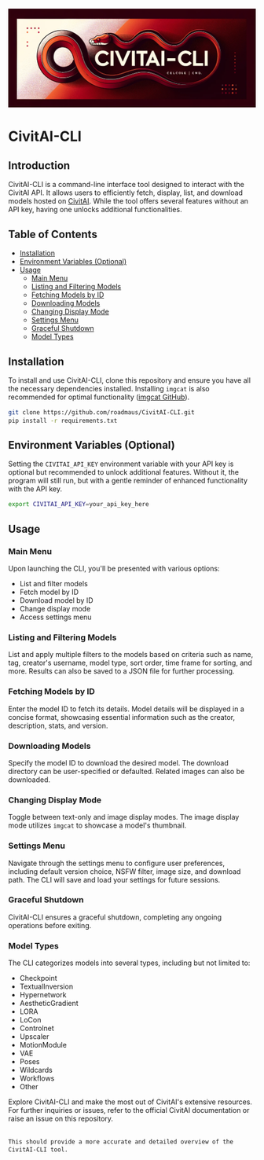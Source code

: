 ![Banner](banner.png)
# CivitAI-CLI

## Introduction

CivitAI-CLI is a command-line interface tool designed to interact with the CivitAI API. It allows users to efficiently fetch, display, list, and download models hosted on [CivitAI](https://civitai.com). While the tool offers several features without an API key, having one unlocks additional functionalities.

## Table of Contents

- [Installation](#installation)
- [Environment Variables (Optional)](#environment-variables-optional)
- [Usage](#usage)
  - [Main Menu](#main-menu)
  - [Listing and Filtering Models](#listing-and-filtering-models)
  - [Fetching Models by ID](#fetching-models-by-id)
  - [Downloading Models](#downloading-models)
  - [Changing Display Mode](#changing-display-mode)
  - [Settings Menu](#settings-menu)
  - [Graceful Shutdown](#graceful-shutdown)
  - [Model Types](#model-types)

## Installation

To install and use CivitAI-CLI, clone this repository and ensure you have all the necessary dependencies installed. Installing `imgcat` is also recommended for optimal functionality ([imgcat GitHub](https://github.com/eddieantonio/imgcat.git)).

```bash
git clone https://github.com/roadmaus/CivitAI-CLI.git
pip install -r requirements.txt
```

## Environment Variables (Optional)

Setting the `CIVITAI_API_KEY` environment variable with your API key is optional but recommended to unlock additional features. Without it, the program will still run, but with a gentle reminder of enhanced functionality with the API key.

```bash
export CIVITAI_API_KEY=your_api_key_here
```

## Usage

### Main Menu

Upon launching the CLI, you'll be presented with various options:
- List and filter models
- Fetch model by ID
- Download model by ID
- Change display mode
- Access settings menu

### Listing and Filtering Models

List and apply multiple filters to the models based on criteria such as name, tag, creator's username, model type, sort order, time frame for sorting, and more. Results can also be saved to a JSON file for further processing.

### Fetching Models by ID

Enter the model ID to fetch its details. Model details will be displayed in a concise format, showcasing essential information such as the creator, description, stats, and version.

### Downloading Models

Specify the model ID to download the desired model. The download directory can be user-specified or defaulted. Related images can also be downloaded.

### Changing Display Mode

Toggle between text-only and image display modes. The image display mode utilizes `imgcat` to showcase a model's thumbnail.

### Settings Menu

Navigate through the settings menu to configure user preferences, including default version choice, NSFW filter, image size, and download path. The CLI will save and load your settings for future sessions.

### Graceful Shutdown

CivitAI-CLI ensures a graceful shutdown, completing any ongoing operations before exiting.

### Model Types

The CLI categorizes models into several types, including but not limited to:
- Checkpoint
- TextualInversion
- Hypernetwork
- AestheticGradient
- LORA
- LoCon
- Controlnet
- Upscaler
- MotionModule
- VAE
- Poses
- Wildcards
- Workflows
- Other

Explore CivitAI-CLI and make the most out of CivitAI's extensive resources. For further inquiries or issues, refer to the official CivitAI documentation or raise an issue on this repository.
```

This should provide a more accurate and detailed overview of the CivitAI-CLI tool.
